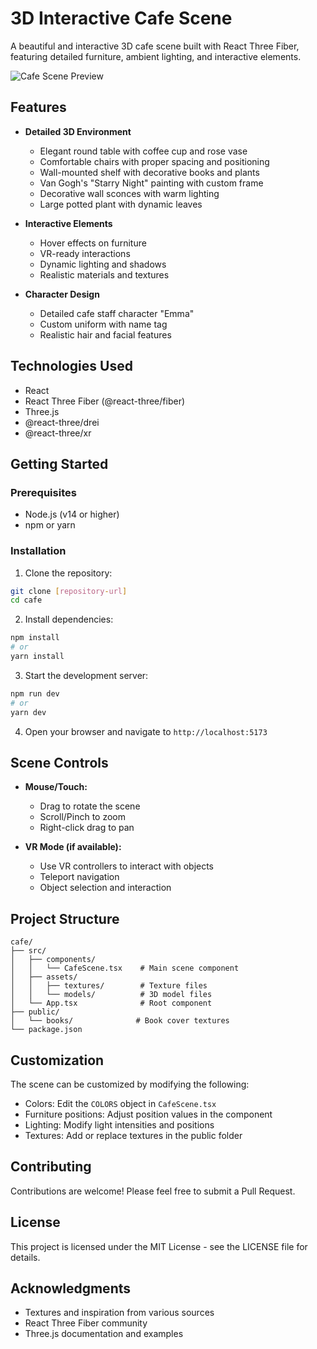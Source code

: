 # 3D Interactive Cafe Scene

A beautiful and interactive 3D cafe scene built with React Three Fiber, featuring detailed furniture, ambient lighting, and interactive elements.

![Cafe Scene Preview](preview.png)

## Features

- **Detailed 3D Environment**
  - Elegant round table with coffee cup and rose vase
  - Comfortable chairs with proper spacing and positioning
  - Wall-mounted shelf with decorative books and plants
  - Van Gogh's "Starry Night" painting with custom frame
  - Decorative wall sconces with warm lighting
  - Large potted plant with dynamic leaves

- **Interactive Elements**
  - Hover effects on furniture
  - VR-ready interactions
  - Dynamic lighting and shadows
  - Realistic materials and textures

- **Character Design**
  - Detailed cafe staff character "Emma"
  - Custom uniform with name tag
  - Realistic hair and facial features

## Technologies Used

- React
- React Three Fiber (@react-three/fiber)
- Three.js
- @react-three/drei
- @react-three/xr

## Getting Started

### Prerequisites

- Node.js (v14 or higher)
- npm or yarn

### Installation

1. Clone the repository:
```bash
git clone [repository-url]
cd cafe
```

2. Install dependencies:
```bash
npm install
# or
yarn install
```

3. Start the development server:
```bash
npm run dev
# or
yarn dev
```

4. Open your browser and navigate to `http://localhost:5173`

## Scene Controls

- **Mouse/Touch:**
  - Drag to rotate the scene
  - Scroll/Pinch to zoom
  - Right-click drag to pan

- **VR Mode (if available):**
  - Use VR controllers to interact with objects
  - Teleport navigation
  - Object selection and interaction

## Project Structure

```
cafe/
├── src/
│   ├── components/
│   │   └── CafeScene.tsx    # Main scene component
│   ├── assets/
│   │   ├── textures/        # Texture files
│   │   └── models/          # 3D model files
│   └── App.tsx              # Root component
├── public/
│   └── books/              # Book cover textures
└── package.json
```

## Customization

The scene can be customized by modifying the following:

- Colors: Edit the `COLORS` object in `CafeScene.tsx`
- Furniture positions: Adjust position values in the component
- Lighting: Modify light intensities and positions
- Textures: Add or replace textures in the public folder

## Contributing

Contributions are welcome! Please feel free to submit a Pull Request.

## License

This project is licensed under the MIT License - see the LICENSE file for details.

## Acknowledgments

- Textures and inspiration from various sources
- React Three Fiber community
- Three.js documentation and examples 